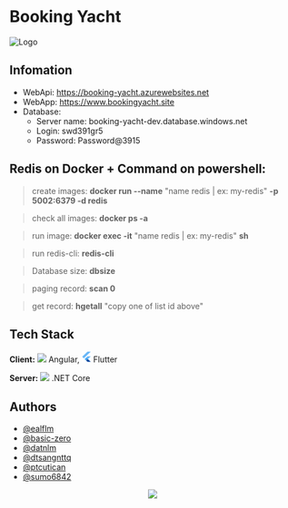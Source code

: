 
# Booking Yacht

![Logo](https://github.com/ealflm/tools/blob/main/Booking%20Yacht.png?raw=true)

## Infomation

- WebApi: https://booking-yacht.azurewebsites.net
- WebApp: https://www.bookingyacht.site
- Database: 
    + Server name: booking-yacht-dev.database.windows.net
    + Login: swd391gr5
    + Password: Password@3915
## Redis on Docker + Command on powershell: 
   >create images: **docker run --name** "name redis | ex: my-redis" **-p** **5002:6379 -d redis**

   >check all images: **docker ps -a**

   >run image: **docker exec -it** "name redis | ex: my-redis" **sh**

   >run redis-cli: **redis-cli**

   >Database size: **dbsize**

   >paging record: **scan 0**

   >get record: **hgetall** "copy one of list id above"

## Tech Stack

**Client:**  <img src="https://avatars.githubusercontent.com/u/139426?s=200&v=4" height="20"> Angular, <img src="https://raw.githubusercontent.com/dnfield/flutter_svg/7d374d7107561cbd906d7c0ca26fef02cc01e7c8/example/assets/flutter_logo.svg?sanitize=true" height="20"> Flutter

**Server:** <img src="https://github.com/ealflm/tools/blob/main/dot-net-core-7.png?raw=true" height="20"> .NET Core

  
## Authors

- [@ealflm](https://www.github.com/ealflm)
- [@basic-zero](https://www.github.com/basic-zero)
- [@datnlm](https://www.github.com/datnlm)
- [@dtsangnttq](https://www.github.com/dtsangnttq)
- [@ptcutican](https://www.github.com/ptcutican)
- [@sumo6842](https://www.github.com/sumo6842)


<p align="center">
<img src="https://octodex.github.com/images/surftocat.png" width="400">
</p>
